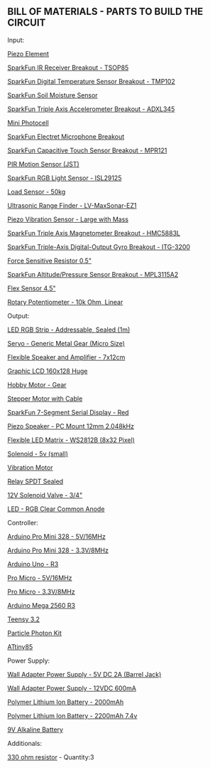 BILL OF MATERIALS - PARTS TO BUILD THE CIRCUIT
----------------------------------------------
Input:

[Piezo Element](https://www.sparkfun.com/products/10293)

[SparkFun IR Receiver Breakout - TSOP85](https://www.sparkfun.com/products/8554)

[SparkFun Digital Temperature Sensor Breakout - TMP102](https://www.sparkfun.com/products/11931)

[SparkFun Soil Moisture Sensor](https://www.sparkfun.com/products/13322)

[SparkFun Triple Axis Accelerometer Breakout - ADXL345](https://www.sparkfun.com/products/9836)

[Mini Photocell](https://www.sparkfun.com/products/9088)

[SparkFun Electret Microphone Breakout](https://www.sparkfun.com/products/9964)

[SparkFun Capacitive Touch Sensor Breakout - MPR121](https://www.sparkfun.com/products/9695)

[PIR Motion Sensor (JST)](https://www.sparkfun.com/products/13285)

[SparkFun RGB Light Sensor - ISL29125](https://www.sparkfun.com/products/12829)

[Load Sensor - 50kg](https://www.sparkfun.com/products/10245)

[Ultrasonic Range Finder - LV-MaxSonar-EZ1](https://www.sparkfun.com/products/639)

[Piezo Vibration Sensor - Large with Mass](https://www.sparkfun.com/products/9197)

[SparkFun Triple Axis Magnetometer Breakout - HMC5883L](https://www.sparkfun.com/products/10530)

[SparkFun Triple-Axis Digital-Output Gyro Breakout - ITG-3200](https://www.sparkfun.com/products/11977)

[Force Sensitive Resistor 0.5"](https://www.sparkfun.com/products/9375)

[SparkFun Altitude/Pressure Sensor Breakout - MPL3115A2](https://www.sparkfun.com/products/11084)

[Flex Sensor 4.5"](https://www.sparkfun.com/products/8606)

[Rotary Potentiometer - 10k Ohm, Linear](https://www.sparkfun.com/products/9939)

Output:

[LED RGB Strip - Addressable, Sealed (1m)](https://www.sparkfun.com/products/12027)

[Servo - Generic Metal Gear (Micro Size)](https://www.sparkfun.com/products/10333)

[Flexible Speaker and Amplifier - 7x12cm](https://www.sparkfun.com/products/12723)

[Graphic LCD 160x128 Huge](https://www.sparkfun.com/products/8799)

[Hobby Motor - Gear](https://www.sparkfun.com/products/11696)

[Stepper Motor with Cable](https://www.sparkfun.com/products/9238)

[SparkFun 7-Segment Serial Display - Red](https://www.sparkfun.com/products/11441)

[Piezo Speaker - PC Mount 12mm 2.048kHz](https://www.sparkfun.com/products/7950)

[Flexible LED Matrix - WS2812B (8x32 Pixel)](https://www.sparkfun.com/products/13304)

[Solenoid - 5v (small)](https://www.sparkfun.com/products/11015)

[Vibration Motor](https://www.sparkfun.com/products/8449)

[Relay SPDT Sealed](https://www.sparkfun.com/products/100)

[12V Solenoid Valve - 3/4"](https://www.sparkfun.com/products/10456?_ga=1.191796521.287856586.1404736557)

[LED - RGB Clear Common Anode](https://www.sparkfun.com/products/10820)

Controller:

[Arduino Pro Mini 328 - 5V/16MHz](https://www.sparkfun.com/products/11113)

[Arduino Pro Mini 328 - 3.3V/8MHz](https://www.sparkfun.com/products/11114)

[Arduino Uno - R3](https://www.sparkfun.com/products/11021)

[Pro Micro - 5V/16MHz](https://www.sparkfun.com/products/12640)

[Pro Micro - 3.3V/8MHz](https://www.sparkfun.com/products/12587)

[Arduino Mega 2560 R3](https://www.sparkfun.com/products/11061)

[Teensy 3.2](https://www.sparkfun.com/products/13736)

[Particle Photon Kit](https://www.sparkfun.com/products/13345)

[ATtiny85](https://www.sparkfun.com/products/9378)

Power Supply:

[Wall Adapter Power Supply - 5V DC 2A (Barrel Jack)](https://www.sparkfun.com/products/12889)

[Wall Adapter Power Supply - 12VDC 600mA](https://www.sparkfun.com/products/9442)

[Polymer Lithium Ion Battery - 2000mAh](https://www.sparkfun.com/products/8483)

[Polymer Lithium Ion Battery - 2200mAh 7.4v](https://www.sparkfun.com/products/11856)

[9V Alkaline Battery](https://www.sparkfun.com/products/10218)

Additionals:

[330 ohm resistor](https://www.sparkfun.com/products/8377) - Quantity:3

